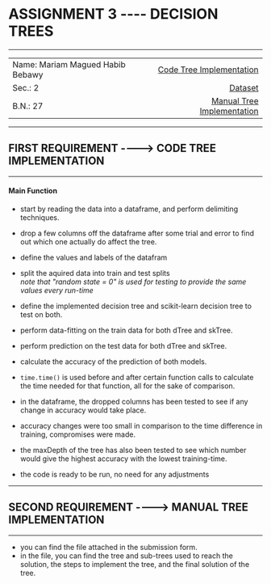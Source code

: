 # ASSIGNMENT 3 ---- DECISION TREES  
---

|  |  |
| :--- | ---: |
| Name: Mariam Magued Habib Bebawy | [Code Tree Implementation](./A1_1stQuestion.py) |
| Sec.: 2 | [Dataset](./cardio_train.csv) |
| B.N.: 27 | [Manual Tree Implementation](./A3_2ndQuestion.pdf) |  

---
## FIRST REQUIREMENT ----> CODE TREE IMPLEMENTATION  
---

#### Main Function

* start by reading the data into a dataframe, and perform delimiting techniques.
* drop a few columns off the dataframe after some trial and error to find out which one actually do affect the tree.
* define the values and labels of the datafram
* split the aquired data into train and test splits  
_note that "random state = 0" is used for testing to provide the same values every run-time_
* define the implemented decision tree and scikit-learn decision tree to test on both.
* perform data-fitting on the train data for both dTree and skTree.
* perform prediction on the test data for both dTree and skTree.
* calculate the accuracy of the prediction of both models.
* <code>time.time()</code> is used before and after certain function calls to calculate the time needed for that function, all for the sake of comparison.

* in the dataframe, the dropped columns has been tested to see if any change in accuracy would take place.
* accuracy changes were too small in comparison to the time difference in training, compromises were made.
* the maxDepth of the tree has also been tested to see which number would give the highest accuracy with the lowest training-time.

* the code is ready to be run, no need for any adjustments

---
## SECOND REQUIREMENT ----> MANUAL TREE IMPLEMENTATION  
---

* you can find the file attached in the submission form.
* in the file, you can find the tree and sub-trees used to reach the solution, the steps to implement the tree, and the final solution of the tree.